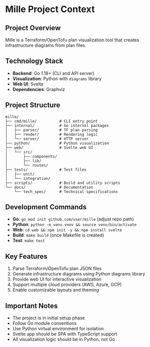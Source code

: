 # Mille Project Context

## Project Overview
Mille is a Terraform/OpenTofu plan visualization tool that creates infrastructure diagrams from plan files.

## Technology Stack
- **Backend**: Go 1.18+ (CLI and API server)
- **Visualization**: Python with `diagrams` library
- **Web UI**: Svelte
- **Dependencies**: Graphviz

## Project Structure
```
mille/
├── cmd/mille/          # CLI entry point
├── internal/           # Go internal packages
│   ├── parser/         # TF plan parsing
│   ├── render/         # Rendering logic
│   └── server/         # HTTP server
├── python/             # Python visualization
├── web/                # Svelte web UI
│   └── src/
│       ├── components/
│       ├── lib/
│       └── routes/
├── tests/              # Test files
│   ├── unit/
│   └── integration/
├── scripts/            # Build and utility scripts
└── docs/               # Documentation
    └── tech_spec/      # Technical specifications
```

## Development Commands
- **Go**: `go mod init github.com/user/mille` (adjust repo path)
- **Python**: `python -m venv venv && source venv/bin/activate`
- **Web**: `cd web && npm init -y && npm install svelte`
- **Build**: `make build` (once Makefile is created)
- **Test**: `make test`

## Key Features
1. Parse Terraform/OpenTofu plan JSON files
2. Generate infrastructure diagrams using Python diagrams library
3. Provide web UI for interactive visualization
4. Support multiple cloud providers (AWS, Azure, GCP)
5. Enable customizable layouts and theming

## Important Notes
- The project is in initial setup phase
- Follow Go module conventions
- Use Python virtual environment for isolation
- Svelte app should be SPA with TypeScript support
- All visualization logic should be in Python, not Go